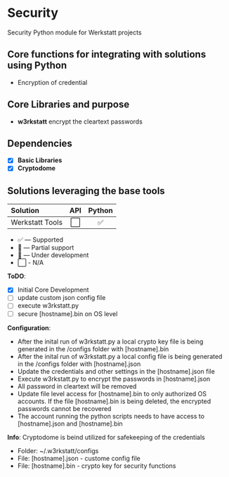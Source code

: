 # Security

Security Python module for Werkstatt projects

## Core functions for integrating with solutions using Python

- Encryption of credential

## Core Libraries and purpose

- **w3rkstatt** encrypt the cleartext passwords

## Dependencies

- [X] **Basic Libraries**
- [X] **Cryptodome**

## Solutions leveraging the base tools

| Solution                  | API           | Python        |
| :-------------            | :---:         | :---:         |
| Werkstatt Tools           | ⬜            | ✅    |

- ✅ — Supported
- 🔶 — Partial support
- 🚧 — Under development
- ⬜ - N/A ️

**ToDO**:

- [x] Initial Core Development
- [ ] update custom json config file
- [ ] execute w3rkstatt.py
- [ ] secure [hostname].bin on OS level

**Configuration**:

- After the inital run of w3rkstatt.py a local crypto key file is being generated in the /configs folder with [hostname].bin
- After the inital run of w3rkstatt.py a local config file is being generated in the /configs folder with [hostname].json
- Update the credentials and other settings in the [hostname].json file
- Execute w3rkstatt.py to encrypt the passwords in [hostname].json
- All password in cleartext will be removed
- Update file level access for [hostname].bin to only authorized OS accounts. If the file [hostname].bin is being deleted, the encrypted passwords cannot be recovered
- The account running the python scripts needs to have access to [hostname].json and [hostname].bin

**Info**:
Cryptodome is beind utilized for safekeeping of the credentials

- Folder: ~/.w3rkstatt/configs
- File: [hostname].json - custome config file
- File: [hostname].bin - crypto key for security functions

